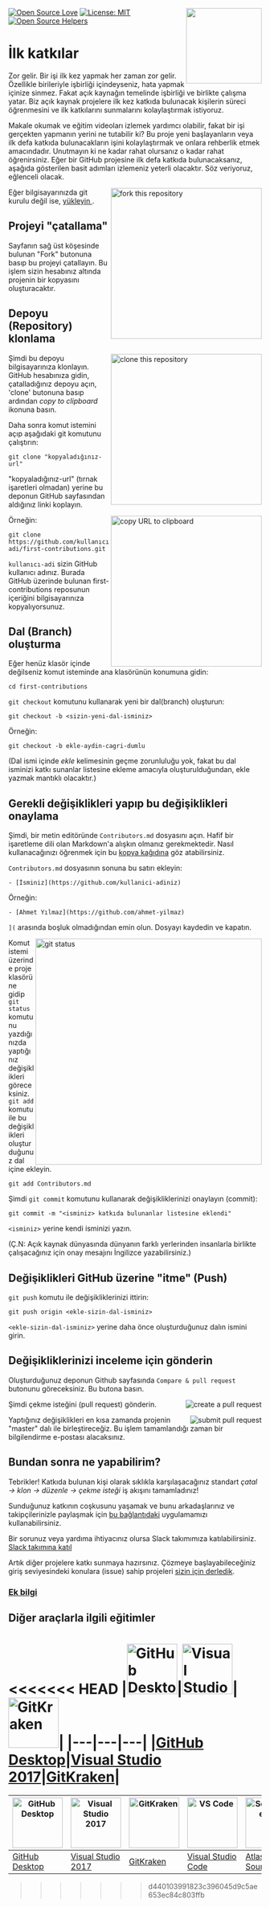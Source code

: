 [![Open Source Love](https://badges.frapsoft.com/os/v1/open-source.svg?v=103)](https://github.com/ellerbrock/open-source-badges/)
[<img align="right" width="150" src="https://firstcontributions.github.io/assets/Readme/join-slack-team.png">](https://join.slack.com/t/firstcontributors/shared_invite/enQtNjkxNzQwNzA2MTMwLTVhMWJjNjg2ODRlNWZhNjIzYjgwNDIyZWYwZjhjYTQ4OTBjMWM0MmFhZDUxNzBiYzczMGNiYzcxNjkzZDZlMDM)
[![License: MIT](https://img.shields.io/badge/License-MIT-green.svg)](https://opensource.org/licenses/MIT)
[![Open Source Helpers](https://www.codetriage.com/roshanjossey/first-contributions/badges/users.svg)](https://www.codetriage.com/roshanjossey/first-contributions)

# İlk katkılar

Zor gelir. Bir işi ilk kez yapmak her zaman zor gelir. Özellikle birileriyle işbirliği içindeyseniz, hata yapmak içinize sinmez. Fakat açık kaynağın temelinde işbirliği ve birlikte çalışma yatar. Biz açık kaynak projelere ilk kez katkıda bulunacak kişilerin süreci öğrenmesini ve ilk katkılarını sunmalarını kolaylaştırmak istiyoruz.

Makale okumak ve eğitim videoları izlemek yardımcı olabilir, fakat bir işi gerçekten yapmanın yerini ne tutabilir ki? Bu proje yeni başlayanların veya ilk defa katkıda bulunacakların işini kolaylaştırmak ve onlara rehberlik etmek amacındadır. Unutmayın ki ne kadar rahat olursanız o kadar rahat öğrenirsiniz. Eğer bir GitHub projesine ilk defa katkıda bulunacaksanız, aşağıda gösterilen basit adımları izlemeniz yeterli olacaktır. Söz veriyoruz, eğlenceli olacak.

<img align="right" width="300" src="https://firstcontributions.github.io/assets/Readme/fork.png" alt="fork this repository" />

Eğer bilgisayarınızda git kurulu değil ise, [ yükleyin ]( https://help.github.com/articles/set-up-git/ ).

## Projeyi "çatallama"

Sayfanın sağ üst köşesinde bulunan "Fork" butonuna basıp bu projeyi çatallayın.
Bu işlem sizin hesabınız altında projenin bir kopyasını oluşturacaktır.

## Depoyu (Repository) klonlama

<img align="right" width="300" src="https://firstcontributions.github.io/assets/Readme/clone.png" alt="clone this repository" />

Şimdi bu depoyu bilgisayarınıza klonlayın. GitHub hesabınıza gidin, çatalladığınız depoyu açın, 'clone' butonuna basıp ardından *copy to clipboard* ikonuna basın.

Daha sonra komut istemini açıp aşağıdaki git komutunu çalıştırın:

```
git clone "kopyaladığınız-url"
```
"kopyaladığınız-url" (tırnak işaretleri olmadan) yerine bu deponun GitHub sayfasından aldığınız linki koplayın.

<img align="right" width="300" src="https://firstcontributions.github.io/assets/Readme/copy-to-clipboard.png" alt="copy URL to clipboard" />

Örneğin:
```
git clone https://github.com/kullanıcı-adi/first-contributions.git
```
`kullanıcı-adi` sizin GitHub kullanıcı adınız. Burada GitHub üzerinde bulunan first-contributions reposunun içeriğini bilgisayarınıza kopyalıyorsunuz.

## Dal (Branch) oluşturma

Eğer henüz klasör içinde değilseniz komut isteminde ana klasörünün konumuna gidin:

```
cd first-contributions
```
`git checkout` komutunu kullanarak yeni bir dal(branch) oluşturun:
```
git checkout -b <sizin-yeni-dal-isminiz>
```

Örneğin:
```
git checkout -b ekle-aydin-cagri-dumlu
```
(Dal ismi içinde *ekle* kelimesinin geçme zorunluluğu yok, fakat bu dal isminizi katkı sunanlar listesine ekleme amacıyla oluşturulduğundan, ekle yazmak mantıklı olacaktır.)

## Gerekli değişiklikleri yapıp bu değişiklikleri onaylama

Şimdi, bir metin editöründe `Contributors.md` dosyasını açın. Hafif bir işaretleme dili olan Markdown'a alışkın olmanız gerekmektedir. Nasıl kullanacağınızı öğrenmek için bu [kopya kağıdına](https://github.com/adam-p/markdown-here/wiki/Markdown-Cheatsheet) göz atabilirsiniz.

`Contributors.md` dosyasının sonuna bu satırı ekleyin:

```
- [İsminiz](https://github.com/kullanici-adiniz)
```

Örneğin:

```
- [Ahmet Yılmaz](https://github.com/ahmet-yilmaz)
```

`](` arasında boşluk olmadığından emin olun. Dosyayı kaydedin ve kapatın.

<img align="right" width="450" src="https://camo.githubusercontent.com/a35c4722d7aab337eefc655d1488f7b4dc038508e6adaf5e88e2e052a976f010/68747470733a2f2f6669727374636f6e747269627574696f6e732e6769746875622e696f2f6173736574732f526561646d652f6769742d7374617475732e706e67" alt="git status" />

Komut istemi üzerinde proje klasörüne gidip `git status` komutunu yazdığınızda yaptığınız değişiklikleri göreceksiniz. `git add` komutu ile bu değişiklikleri oluşturduğunuz dal içine ekleyin.

```
git add Contributors.md
```

Şimdi `git commit` komutunu kullanarak değişikliklerinizi onaylayın (commit):
```
git commit -m "<isminiz> katkıda bulunanlar listesine eklendi"
```
`<isminiz>` yerine kendi isminizi yazın.

(Ç.N: Açık kaynak dünyasında dünyanın farklı yerlerinden insanlarla birlikte çalışacağınız için onay mesajını İngilizce yazabilirsiniz.)

## Değişiklikleri GitHub üzerine "itme" (Push)

`git push` komutu ile değişikliklerinizi ittirin:
```
git push origin <ekle-sizin-dal-isminiz>
```
`<ekle-sizin-dal-isminiz>` yerine daha önce oluşturduğunuz dalın ismini girin.

## Değişikliklerinizi inceleme için gönderin

Oluşturduğunuz deponun Github sayfasında `Compare & pull request` butonunu göreceksiniz. Bu butona basın.

<img style="float: right;" src="https://firstcontributions.github.io/assets/Readme/compare-and-pull.png" alt="create a pull request" />

Şimdi çekme isteğini (pull request) gönderin.

<img style="float: right;" src="https://firstcontributions.github.io/assets/Readme/submit-pull-request.png" alt="submit pull request" />

Yaptığınız değişiklikleri en kısa zamanda projenin "master" dalı ile birleştireceğiz. Bu işlem tamamlandığı zaman bir bilgilendirme e-postası alacaksınız.

## Bundan sonra ne yapabilirim?

Tebrikler! Katkıda bulunan kişi olarak sıklıkla karşılaşacağınız standart _çatal -> klon -> düzenle -> çekme isteği_ iş akışını tamamladınız!

Sunduğunuz katkının coşkusunu yaşamak ve bunu arkadaşlarınız ve takipçilerinizle paylaşmak için [bu bağlantıdaki](https://roshanjossey.github.io/first-contributions/#social-share) uygulamamızı kullanabilirsiniz.

Bir sorunuz veya yardıma ihtiyacınız olursa Slack takımımıza katılabilirsiniz. [Slack takımına katıl](https://firstcontributions.herokuapp.com)

Artık diğer projelere katkı sunmaya hazırsınız. Çözmeye başlayabileceğiniz giriş seviyesindeki konulara (issue) sahip projeleri [sizin için derledik](https://roshanjossey.github.io/first-contributions/#project-list).

### [Ek bilgi](../additional-material/git_workflow_scenarios/additional-material.md)

## Diğer araçlarla ilgili eğitimler


<<<<<<< HEAD
|<a href="../github-desktop-tutorial.md"><img alt="GitHub Desktop" src="https://desktop.github.com/images/desktop-icon.svg" width="100"></a>|<a href="../github-windows-vs2017-tutorial.md"><img alt="Visual Studio 2017" src="https://upload.wikimedia.org/wikipedia/commons/c/cd/Visual_Studio_2017_Logo.svg" width="100"></a>|<a href="../gitkraken-tutorial.md"><img alt="GitKraken" src="https://firstcontributions.github.io/assets/Readme/gk-icon.png" width="100"></a>|
|---|---|---|
|[GitHub Desktop](../github-desktop-tutorial.md)|[Visual Studio 2017](../github-windows-vs2017-tutorial.md)|[GitKraken](../gitkraken-tutorial.md)|
=======
|<a href="../gui-tool-tutorials/github-desktop-tutorial.md"><img alt="GitHub Desktop" src="https://desktop.github.com/images/desktop-icon.svg" width="100"></a>|<a href="../gui-tool-tutorials/github-windows-vs2017-tutorial.md"><img alt="Visual Studio 2017" src="https://upload.wikimedia.org/wikipedia/commons/c/cd/Visual_Studio_2017_Logo.svg" width="100"></a>|<a href="../gui-tool-tutorials/gitkraken-tutorial.md"><img alt="GitKraken" src="https://firstcontributions.github.io/assets/Readme/assets/gk-icon.png" width="100"></a>|<a href="../gui-tool-tutorials/github-windows-vs-code-tutorial.md"><img alt="VS Code" src="https://upload.wikimedia.org/wikipedia/commons/2/2d/Visual_Studio_Code_1.18_icon.svg" width=100></a> | <a href="../gui-tool-tutorials/sourcetree-macos-tutorial.md"><img alt="Sourcetree App" src="https://wac-cdn.atlassian.com/dam/jcr:81b15cde-be2e-4f4a-8af7-9436f4a1b431/Sourcetree-icon-blue.svg" width=100></a> | <a href="../gui-tool-tutorials/github-windows-intellij-tutorial.md"><img alt="IntelliJ IDEA" src="https://upload.wikimedia.org/wikipedia/commons/d/d5/IntelliJ_IDEA_Logo.svg" width=100></a> |
|---|---|---|---|---|---|
|[GitHub Desktop](../gui-tool-tutorials/github-desktop-tutorial.md)|[Visual Studio 2017](../gui-tool-tutorials/github-windows-vs2017-tutorial.md)|[GitKraken](../gui-tool-tutorials/gitkraken-tutorial.md)|[Visual Studio Code](../gui-tool-tutorials/github-windows-vs-code-tutorial.md)|[Atlassian Sourcetree](../gui-tool-tutorials/sourcetree-macos-tutorial.md)|[IntelliJ IDEA](../gui-tool-tutorials/github-windows-intellij-tutorial.md)|
>>>>>>> d440103991823c396045d9c5ae653ec84c803ffb

